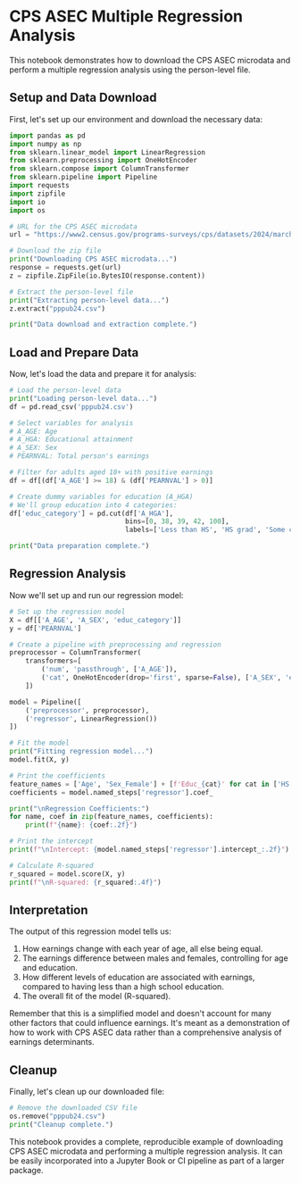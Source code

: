 # CPS ASEC Multiple Regression Analysis

This notebook demonstrates how to download the CPS ASEC microdata and perform a multiple regression analysis using the person-level file.

## Setup and Data Download

First, let's set up our environment and download the necessary data:

```python
import pandas as pd
import numpy as np
from sklearn.linear_model import LinearRegression
from sklearn.preprocessing import OneHotEncoder
from sklearn.compose import ColumnTransformer
from sklearn.pipeline import Pipeline
import requests
import zipfile
import io
import os

# URL for the CPS ASEC microdata
url = "https://www2.census.gov/programs-surveys/cps/datasets/2024/march/asecpub24csv.zip"

# Download the zip file
print("Downloading CPS ASEC microdata...")
response = requests.get(url)
z = zipfile.ZipFile(io.BytesIO(response.content))

# Extract the person-level file
print("Extracting person-level data...")
z.extract("pppub24.csv")

print("Data download and extraction complete.")
```

## Load and Prepare Data

Now, let's load the data and prepare it for analysis:

```python
# Load the person-level data
print("Loading person-level data...")
df = pd.read_csv('pppub24.csv')

# Select variables for analysis
# A_AGE: Age
# A_HGA: Educational attainment
# A_SEX: Sex
# PEARNVAL: Total person's earnings

# Filter for adults aged 18+ with positive earnings
df = df[(df['A_AGE'] >= 18) & (df['PEARNVAL'] > 0)]

# Create dummy variables for education (A_HGA)
# We'll group education into 4 categories:
df['educ_category'] = pd.cut(df['A_HGA'],
                             bins=[0, 38, 39, 42, 100],
                             labels=['Less than HS', 'HS grad', 'Some college', 'Bachelor\'s or higher'])

print("Data preparation complete.")
```

## Regression Analysis

Now we'll set up and run our regression model:

```python
# Set up the regression model
X = df[['A_AGE', 'A_SEX', 'educ_category']]
y = df['PEARNVAL']

# Create a pipeline with preprocessing and regression
preprocessor = ColumnTransformer(
    transformers=[
        ('num', 'passthrough', ['A_AGE']),
        ('cat', OneHotEncoder(drop='first', sparse=False), ['A_SEX', 'educ_category'])
    ])

model = Pipeline([
    ('preprocessor', preprocessor),
    ('regressor', LinearRegression())
])

# Fit the model
print("Fitting regression model...")
model.fit(X, y)

# Print the coefficients
feature_names = ['Age', 'Sex_Female'] + [f'Educ_{cat}' for cat in ['HS grad', 'Some college', 'Bachelor\'s or higher']]
coefficients = model.named_steps['regressor'].coef_

print("\nRegression Coefficients:")
for name, coef in zip(feature_names, coefficients):
    print(f"{name}: {coef:.2f}")

# Print the intercept
print(f"\nIntercept: {model.named_steps['regressor'].intercept_:.2f}")

# Calculate R-squared
r_squared = model.score(X, y)
print(f"\nR-squared: {r_squared:.4f}")
```

## Interpretation

The output of this regression model tells us:

1. How earnings change with each year of age, all else being equal.
2. The earnings difference between males and females, controlling for age and education.
3. How different levels of education are associated with earnings, compared to having less than a high school education.
4. The overall fit of the model (R-squared).

Remember that this is a simplified model and doesn't account for many other factors that could influence earnings. It's meant as a demonstration of how to work with CPS ASEC data rather than a comprehensive analysis of earnings determinants.

## Cleanup

Finally, let's clean up our downloaded file:

```python
# Remove the downloaded CSV file
os.remove("pppub24.csv")
print("Cleanup complete.")
```

This notebook provides a complete, reproducible example of downloading CPS ASEC microdata and performing a multiple regression analysis. It can be easily incorporated into a Jupyter Book or CI pipeline as part of a larger package.
